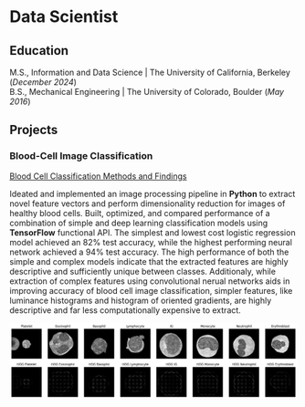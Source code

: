 # Data Scientist

## Education					       		
M.S., Information and Data Science	| The University of California, Berkeley (_December 2024_)	 			        		
B.S., Mechanical Engineering | The University of Colorado, Boulder (_May 2016_)

## Projects
### Blood-Cell Image Classification
[Blood Cell Classification Methods and Findings](blood_cell_classification.pdf)

Ideated and implemented an image processing pipeline in **Python** to extract novel feature vectors and perform dimensionality reduction for images of healthy blood cells. Built, optimized, and compared performance of a combination of simple and deep learning classification models using **TensorFlow** functional API. The simplest and lowest cost logistic regression model achieved an 82% test accuracy, while the highest performing neural network achieved a 94% test accuracy. The high performance of both the simple and complex models indicate that the extracted features are highly descriptive and sufficiently unique between classes. Additionaly, while extraction of complex features using convolutional nerual networks aids in improving accuracy of blood cell image classification, simpler features, like luminance histograms and histogram of oriented gradients, are highly descriptive and far less computationally expensive to extract. 


![Visualization of Histogram of Oriented Gradient Feature Extraction By Class](/imgs/hog_example.png)


